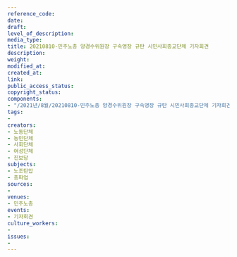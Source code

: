 ```yaml
---
reference_code: 
date: 
draft: 
level_of_description: 
media_type: 
title: 20210810-민주노총 양경수위원장 구속영장 규탄 시민사회종교단체 기자회견
description: 
weight: 
modified_at: 
created_at: 
link: 
public_access_status: 
copyright_status: 
components:
- "/2021년/8월/20210810-민주노총 양경수위원장 구속영장 규탄 시민사회종교단체 기자회견/403836_60407_3727.jpg"
tags:
- 
creators:
- 노동단체
- 농민단체
- 사회단체
- 여성단체
- 진보당
subjects:
- 노조탄압
- 총파업
sources:
- 
venues:
- 민주노총
events:
- 기자회견
culture_workers:
- 
issues:
- 
---
```

